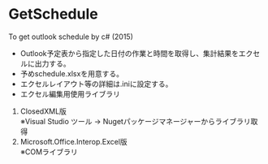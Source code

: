# GetSchedule
To get outlook schedule by c# (2015)

- Outlook予定表から指定した日付の作業と時間を取得し、集計結果をエクセルに出力する。<br>
- 予めschedule.xlsxを用意する。<br>
- エクセルレイアウト等の詳細は.iniに設定する。
- エクセル編集用使用ライブラリ
1. ClosedXML版<br>
   ※Visual Studio ツール → Nugetパッケージマネージャーからライブラリ取得
2. Microsoft.Office.Interop.Excel版<br>
   ※COMライブラリ
